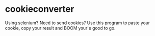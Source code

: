 # cookieconverter
Using selenium? Need to send cookies? Use this program to paste your cookie, copy your result and BOOM your'e good to go.
